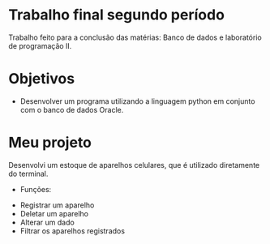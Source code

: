# Trabalho final segundo período 
Trabalho feito para a conclusão das matérias: Banco de dados e laboratório de programação II.

# Objetivos
* Desenvolver um programa utilizando a linguagem python em conjunto com o banco de dados Oracle.

# Meu projeto
Desenvolvi um estoque de aparelhos celulares, que é utilizado diretamente do terminal. 

* Funções:
- Registrar um aparelho
- Deletar um aparelho
- Alterar um dado
- Filtrar os aparelhos registrados 

